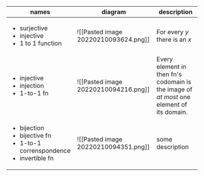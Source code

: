 | names | diagram | description |
| - | - | - |
| <ul><li>surjective</li> <li>injective</li> <li>1 to 1 function</li> </ul> | ![[Pasted image 20220210093624.png]] | For every $y$ there is an $x$ |
| <ul><li>injective</li><li>injection</li><li>1-to-1 fn</li></ul> | ![[Pasted image 20220210094216.png]]| Every element in then fn's codomain is the image of *at most* one element of its domain. |
| <ul><li>bijection</li><li>bijective fn</li><li>1-to-1 correnspondence</li><li>invertible fn</li></ul> | ![[Pasted image 20220210094351.png]] | some description |
